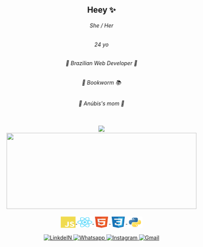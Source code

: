<div align="center">
 
 ## Heey ✨


 <div>
   <h6> She / Her </h6>
   <h6> 24 yo </h6>
   <h6> 💚 Brazilian Web Developer 💛 </h6>
   <h6> 📖 Bookworm 📚 </h6>
   <h6> 🐺 Anúbis's mom 🐺 </h6>

 </div>

 ##

 <br>



 <div align="center">
   <a href="https://github.com/Bruhollanda">
   <img height="200em" src="https://github-readme-stats.vercel.app/api?username=Bruhollanda&show_icons=true&theme=nightowl&include_all_commits=true&count_private=true"/>
   <img height="200em" width="500em" src="https://github-readme-stats.vercel.app/api/top-langs/?username=Bruhollanda&langs_count=5&theme=nightowl"/>
</div>

 <div style="display: inline_block"><br>
   <img align="center" alt="Bru-Js" height="30" width="40" src="https://raw.githubusercontent.com/devicons/devicon/master/icons/javascript/javascript-plain.svg">
   <img align="center" alt="Bru-React" height="30" width="40" src="https://raw.githubusercontent.com/devicons/devicon/master/icons/react/react-original.svg">
   <img align="center" alt="Bru-HTML" height="30" width="40" src="https://raw.githubusercontent.com/devicons/devicon/master/icons/html5/html5-original.svg">
   <img align="center" alt="Bru-CSS" height="30" width="40" src="https://raw.githubusercontent.com/devicons/devicon/master/icons/css3/css3-original.svg">
   <img align="center" alt="Bru-Python" height="30" width="40" src="https://raw.githubusercontent.com/devicons/devicon/master/icons/python/python-original.svg">
 </div>
  
 <br>
   
 <div> 
   <a target="_blank" href="https://www.linkedin.com/in/bruhollanda">
     <img alt="LinkdeIN" width="22px" src="https://cdn.jsdelivr.net/npm/simple-icons@v3/icons/linkedin.svg" />
   </a>
   <a target="_blank" href="https://api.whatsapp.com/send?phone=5563999642583">
     <img alt="Whatsapp" width="22px" src="https://cdn.jsdelivr.net/npm/simple-icons@v3/icons/whatsapp.svg" />
   </a>
   <a target="_blank" href="https://www.instagram.com/bruhollanda/">
     <img alt="Instagram" width="22px" src="https://cdn.jsdelivr.net/npm/simple-icons@v3/icons/instagram.svg" />
   </a>

   <a target="_blank" href="mailto:brunaholandacunha7@gmail.com">
     <img alt="Gmail" width="22px" src="https://cdn.jsdelivr.net/npm/simple-icons@v3/icons/gmail.svg" />
   </a>
 </div>
</div>

